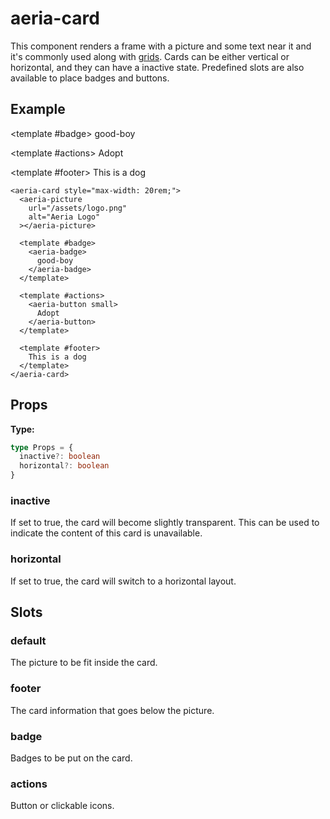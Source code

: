 <script setup lang="ts">
import { ref } from 'vue'
import { AeriaCard, AeriaPicture, AeriaBadge, AeriaButton } from 'aeria-ui'
import ResultBox from '../../src/components/result-box.vue'
</script>

# aeria-card

This component renders a frame with a picture and some text near it and it's commonly used along with [grids](/aeria-ui/cheatsheet/create-a-list-or-a-grid-of-cards). Cards can be either vertical or horizontal, and they can have a inactive state. Predefined slots are also available to place badges and buttons.

## Example

<result-box>
<aeria-card style="max-width: 20rem;">
  <aeria-picture alt="Aeria Logo"></aeria-picture>

  <template #badge>
    <aeria-badge>
      good-boy
    </aeria-badge>
  </template>

  <template #actions>
    <aeria-button small>
      Adopt
    </aeria-button>
  </template>

  <template #footer>
    This is a dog
  </template>
</aeria-card>
</result-box>

```vue-html
<aeria-card style="max-width: 20rem;">
  <aeria-picture
    url="/assets/logo.png"
    alt="Aeria Logo"
  ></aeria-picture>

  <template #badge>
    <aeria-badge>
      good-boy
    </aeria-badge>
  </template>

  <template #actions>
    <aeria-button small>
      Adopt
    </aeria-button>
  </template>

  <template #footer>
    This is a dog
  </template>
</aeria-card>
```

## Props

**Type:**

```typescript
type Props = {
  inactive?: boolean
  horizontal?: boolean
}
```

### inactive <Badge type="tip" text="boolean?" />

If set to true, the card will become slightly transparent. This can be used to
indicate the content of this card is unavailable.

### horizontal <Badge type="tip" text="boolean?" />

If set to true, the card will switch to a horizontal layout.

## Slots

### default

The picture to be fit inside the card.

### footer

The card information that goes below the picture.

### badge

Badges to be put on the card.

### actions

Button or clickable icons.
